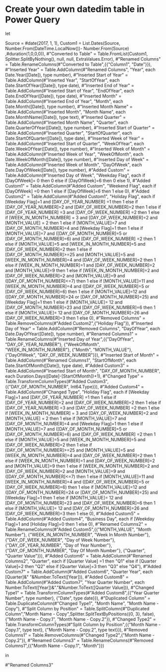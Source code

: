 # Create your own datedim table in Power Query

let

Source = #date(2017, 1, 1),
    Custom1 = List.Dates(Source, Number.From(DateTime.LocalNow())- Number.From(Source) ,#duration(1,0,0,0)),
    #"Converted to Table" = Table.FromList(Custom1, Splitter.SplitByNothing(), null, null, ExtraValues.Error),
    #"Renamed Columns" = Table.RenameColumns(#"Converted to Table",{{"Column1", "Date"}}),
    #"Inserted Year" = Table.AddColumn(#"Renamed Columns", "Year", each Date.Year([Date]), type number),
    #"Inserted Start of Year" = Table.AddColumn(#"Inserted Year", "StartOfYear", each Date.StartOfYear([Date]), type date),
    #"Inserted End of Year" = Table.AddColumn(#"Inserted Start of Year", "EndOfYear", each Date.EndOfYear([Date]), type date),
    #"Inserted Month" = Table.AddColumn(#"Inserted End of Year", "Month", each Date.Month([Date]), type number),
    #"Inserted Month Name" = Table.AddColumn(#"Inserted Month", "Month Name", each Date.MonthName([Date]), type text),
    #"Inserted Quarter" = Table.AddColumn(#"Inserted Month Name", "Quarter", each Date.QuarterOfYear([Date]), type number),
    #"Inserted Start of Quarter" = Table.AddColumn(#"Inserted Quarter", "StartOfQuarter", each Date.StartOfQuarter([Date]), type date),
    #"Inserted Week of Year" = Table.AddColumn(#"Inserted Start of Quarter", "WeekOfYear", each Date.WeekOfYear([Date]), type number),
    #"Inserted Week of Month" = Table.AddColumn(#"Inserted Week of Year", "WeekOfMonth", each Date.WeekOfMonth([Date]), type number),
    #"Inserted Day of Week" = Table.AddColumn(#"Inserted Week of Month", "DayOfWeek", each Date.DayOfWeek([Date]), type number),
    #"Added Custom" = Table.AddColumn(#"Inserted Day of Week", "Weekday Flag", each if [DayOfWeek]= 0 then 0 else if [DayOfWeek]=6 then 0 else 1),
    #"Added Custom1" = Table.AddColumn(#"Added Custom", "Weekend Flag", each if [DayOfWeek] =0 then 1 else if [DayOfWeek]=6 then 1 else 0),
    #"Added Custom2" = Table.AddColumn(#"Added Custom1", "Holiday Flag", each if [Weekday Flag]=1 and [DAY_OF_YEAR_NUMBER] =1 then 1
else if [DAY_OF_YEAR_NUMBER]=2 and [DAY_OF_WEEK_NUMBER]=2 then 1
else if [DAY_OF_YEAR_NUMBER] =3 and [DAY_OF_WEEK_NUMBER] =2 then 1
else if [WEEK_IN_MONTH_NUMBER] = 3 and [DAY_OF_WEEK_NUMBER]=2 and [MONTH_VALUE] = 2 then 1
else if [MONTH_VALUE]=7 and [DAY_OF_MONTH_NUMBER]=4 and [Weekday Flag]=1 then 1
else if [MONTH_VALUE]=7 and ([DAY_OF_MONTH_NUMBER]=5 or [DAY_OF_MONTH_NUMBER]=6) and [DAY_OF_WEEK_NUMBER] =2 then 1
else if [MONTH_VALUE]=5 and [WEEK_IN_MONTH_NUMBER]=5 and [DAY_OF_WEEK_NUMBER]=2 then 1 
else if [DAY_OF_MONTH_NUMBER]>=25 and [MONTH_VALUE]=5 and [WEEK_IN_MONTH_NUMBER]=4 and [DAY_OF_WEEK_NUMBER]=2 then 1 else if [WEEK_IN_MONTH_NUMBER]=1 and [DAY_OF_WEEK_NUMBER]=2 and [MONTH_VALUE]=9 then 1 
else if [WEEK_IN_MONTH_NUMBER]=2 and [DAY_OF_WEEK_NUMBER]=2 and [MONTH_VALUE]=9 and ([DAY_OF_MONTH_NUMBER]<=7) then 1
else if [MONTH_VALUE]=11 and [WEEK_IN_MONTH_NUMBER]=4 and ([DAY_OF_WEEK_NUMBER]=5 or [DAY_OF_WEEK_NUMBER]=6) then 1 else if [MONTH_VALUE]=12 and ([DAY_OF_MONTH_NUMBER]=24 or [DAY_OF_MONTH_NUMBER]=25) and [Weekday Flag]=1 then 1 
else if [MONTH_VALUE]= 12 and [DAY_OF_MONTH_NUMBER]=23 and [DAY_OF_WEEK_NUMBER]=6 then 1
else if [MONTH_VALUE]= 12 and [DAY_OF_MONTH_NUMBER]=26 and [DAY_OF_WEEK_NUMBER]=3 then 1 else 0),
    #"Removed Columns" = Table.RemoveColumns(#"Added Custom2",{"Holiday Flag"}),
    #"Inserted Day of Year" = Table.AddColumn(#"Removed Columns", "DayOfYear", each Date.DayOfYear([Date]), type number),
    #"Renamed Columns1" = Table.RenameColumns(#"Inserted Day of Year",{{"DayOfYear", "DAY_OF_YEAR_NUMBER"}, {"WeekOfMonth", "WEEK_IN_MONTH_NUMBER"}, {"Month", "MONTH_VALUE"}, {"DayOfWeek", "DAY_OF_WEEK_NUMBER"}}),
    #"Inserted Start of Month" = Table.AddColumn(#"Renamed Columns1", "StartOfMonth", each Date.StartOfMonth([Date]), type date),
    #"Added Custom3" = Table.AddColumn(#"Inserted Start of Month", "DAY_OF_MONTH_NUMBER", each Duration.Days([Date]-[StartOfMonth])+1),
    #"Changed Type" = Table.TransformColumnTypes(#"Added Custom3",{{"DAY_OF_MONTH_NUMBER", Int64.Type}}),
    #"Added Custom4" = Table.AddColumn(#"Changed Type", "Holiday Flag", each if [Weekday Flag]=1 and [DAY_OF_YEAR_NUMBER] =1 then 1
else if [DAY_OF_YEAR_NUMBER]=2 and [DAY_OF_WEEK_NUMBER]=2 then 1
else if [DAY_OF_YEAR_NUMBER] =3 and [DAY_OF_WEEK_NUMBER] =2 then 1
else if [WEEK_IN_MONTH_NUMBER] = 3 and [DAY_OF_WEEK_NUMBER]=2 and [MONTH_VALUE] = 2 then 1
else if [MONTH_VALUE]=7 and [DAY_OF_MONTH_NUMBER]=4 and [Weekday Flag]=1 then 1
else if [MONTH_VALUE]=7 and ([DAY_OF_MONTH_NUMBER]=5 or [DAY_OF_MONTH_NUMBER]=6) and [DAY_OF_WEEK_NUMBER] =2 then 1
else if [MONTH_VALUE]=5 and [WEEK_IN_MONTH_NUMBER]=5 and [DAY_OF_WEEK_NUMBER]=2 then 1 
else if [DAY_OF_MONTH_NUMBER]>=25 and [MONTH_VALUE]=5 and [WEEK_IN_MONTH_NUMBER]=4 and [DAY_OF_WEEK_NUMBER]=2 then 1 else if [WEEK_IN_MONTH_NUMBER]=1 and [DAY_OF_WEEK_NUMBER]=2 and [MONTH_VALUE]=9 then 1 
else if [WEEK_IN_MONTH_NUMBER]=2 and [DAY_OF_WEEK_NUMBER]=2 and [MONTH_VALUE]=9 and ([DAY_OF_MONTH_NUMBER]<=7) then 1
else if [MONTH_VALUE]=11 and [WEEK_IN_MONTH_NUMBER]=4 and ([DAY_OF_WEEK_NUMBER]=5 or [DAY_OF_WEEK_NUMBER]=6) then 1 else if [MONTH_VALUE]=12 and ([DAY_OF_MONTH_NUMBER]=24 or [DAY_OF_MONTH_NUMBER]=25) and [Weekday Flag]=1 then 1 
else if [MONTH_VALUE]= 12 and [DAY_OF_MONTH_NUMBER]=23 and [DAY_OF_WEEK_NUMBER]=6 then 1
else if [MONTH_VALUE]= 12 and [DAY_OF_MONTH_NUMBER]=26 and [DAY_OF_WEEK_NUMBER]=3 then 1 else 0),
    #"Added Custom5" = Table.AddColumn(#"Added Custom4", "Business Day", each if [Weekday Flag]=1 and [Holiday Flag]=0 then 1 else 0),
    #"Renamed Columns2" = Table.RenameColumns(#"Added Custom5",{{"MONTH_VALUE", "Month Number"}, {"WEEK_IN_MONTH_NUMBER", "Week In Month Number"}, {"DAY_OF_WEEK_NUMBER", "Day of Week Number"}, {"DAY_OF_YEAR_NUMBER", "Day of Year Number"}, {"DAY_OF_MONTH_NUMBER", "Day Of Month Number"}, {"Quarter", "Quarter Value"}}),
    #"Added Custom6" = Table.AddColumn(#"Renamed Columns2", "Quarter", each if [Quarter Value] =1 then "Q1" else if [Quarter Value]=2 then "Q2" else if [Quarter Value]=3 then "Q3" else "Q4"),
    #"Added Custom7" = Table.AddColumn(#"Added Custom6", "Quarter Year", each [Quarter]&" "&Number.ToText([Year])),
    #"Added Custom8" = Table.AddColumn(#"Added Custom7", "Year Quarter Number", each Number.ToText([Year])&"."&Number.ToText([Quarter Value])),
    #"Changed Type1" = Table.TransformColumnTypes(#"Added Custom8",{{"Year Quarter Number", type number}, {"Date", type date}}),
    #"Duplicated Column" = Table.DuplicateColumn(#"Changed Type1", "Month Name", "Month Name - Copy"),
    #"Split Column by Position" = Table.SplitColumn(#"Duplicated Column","Month Name - Copy",Splitter.SplitTextByPositions({0, 3}, false),{"Month Name - Copy.1", "Month Name - Copy.2"}),
    #"Changed Type2" = Table.TransformColumnTypes(#"Split Column by Position",{{"Month Name - Copy.1", type text}, {"Month Name - Copy.2", type text}}),
    #"Removed Columns1" = Table.RemoveColumns(#"Changed Type2",{"Month Name - Copy.2"}),
    #"Renamed Columns3" = Table.RenameColumns(#"Removed Columns1",{{"Month Name - Copy.1", "Month"}})

in

#"Renamed Columns3"

